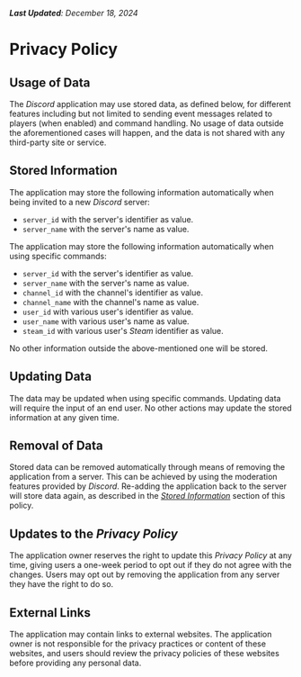 _**Last Updated**: December 18, 2024_

# Privacy Policy

## Usage of Data

The _Discord_ application may use stored data, as defined below, for different features including but not limited to
sending event messages related to players (when enabled) and command handling. No usage of data outside the
aforementioned cases will happen, and the data is not shared with any third-party site or service.

## Stored Information

The application may store the following information automatically when being invited to a new _Discord_ server:
- `server_id` with the server's identifier as value.
- `server_name` with the server's name as value.

The application may store the following information automatically when using specific commands:
- `server_id` with the server's identifier as value.
- `server_name` with the server's name as value.
- `channel_id` with the channel's identifier as value.
- `channel_name` with the channel's name as value.
- `user_id` with various user's identifier as value.
- `user_name` with various user's name as value.
- `steam_id` with various user's _Steam_ identifier as value.

No other information outside the above-mentioned one will be stored.

## Updating Data

The data may be updated when using specific commands. Updating data will require the input of an end user. No other
actions may update the stored information at any given time.

## Removal of Data

Stored data can be removed automatically through means of removing the application from a server. This can be achieved
by using the moderation features provided by _Discord_. Re-adding the application back to the server will store data
again, as described in the _[Stored Information](#stored-information)_ section of this policy.

## Updates to the _Privacy Policy_

The application owner reserves the right to update this _Privacy Policy_ at any time, giving users a one-week period to
opt out if they do not agree with the changes. Users may opt out by removing the application from any server they have
the right to do so.

## External Links

The application may contain links to external websites. The application owner is not responsible for the privacy
practices or content of these websites, and users should review the privacy policies of these websites before providing
any personal data.